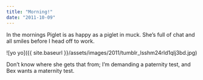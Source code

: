 ```yaml
---
title: "Morning!"
date: "2011-10-09"
---
```


In the mornings Piglet is as happy as a piglet in muck. She’s full of chat and all smiles before I head off to work.

![yo yo]({{ site.baseurl }}/assets/images/2011/tumblr_lsshm24rld1qlj3bd.jpg)

Don’t know where she gets that from; I’m demanding a paternity test, and Bex wants a maternity test.
